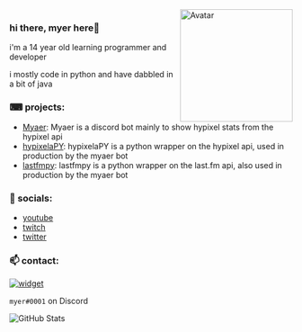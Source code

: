 <img align="right" alt="Avatar" width="200px" src="https://static.myer.wtf/myer.png" />

### hi there, myer here👋
i'm a 14 year old learning programmer and developer

i mostly code in python and have dabbled in a bit of java

### ⌨ projects:
- [Myaer](https://github.com/myerfire/Myaer): Myaer is a discord bot mainly to show hypixel stats from the hypixel api
- [hypixelaPY](https://github.com/myerfire/hypixelaPY): hypixelaPY is a python wrapper on the hypixel api, used in production by the myaer bot
- [lastfmpy](https://github.com/myerfire/lastfmpy): lastfmpy is a python wrapper on the last.fm api, also used in production by the myaer bot

### 🔗 socials:
- [youtube](https://myer.wtf/youtube)
- [twitch](https://myer.wtf/twitch)
- [twitter](https://myer.wtf/twitter)

### 📫 contact:
[![widget](https://inv.wtf/widget/myerfire)](https://myer.wtf/discord)

`myer#0001` on Discord

![GitHub Stats](https://github-readme-stats.vercel.app/api?username=myerfire&count_private=true&theme=tokyonight&show_icons=true)

